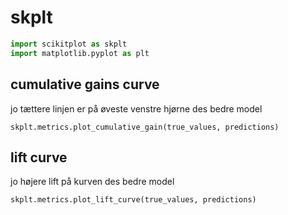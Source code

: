 # skplt
```python
import scikitplot as skplt
import matplotlib.pyplot as plt 
```

## cumulative gains curve
jo tættere linjen er på øveste venstre hjørne des bedre model

`skplt.metrics.plot_cumulative_gain(true_values, predictions)`


## lift curve
jo højere lift på kurven des bedre model

`skplt.metrics.plot_lift_curve(true_values, predictions)`